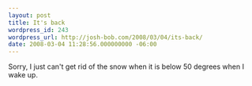 ```yaml
---
layout: post
title: It's back
wordpress_id: 243
wordpress_url: http://josh-bob.com/2008/03/04/its-back/
date: 2008-03-04 11:28:56.000000000 -06:00
---
```

Sorry, I just can't get rid of the snow when it is below 50 degrees when I wake up.
